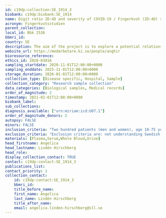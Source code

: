 ```yaml
---
id: c19dp:collection:SE_1914_3
biobank: c19dp:biobank:SE_1914
name: Digit ratio 2D:4D and severity of COVID-19 / Fingerkvot (2D:4D) som markör för testosteronpåverkan under fosterlivet och svårighetsgrad av COVID-19 sjukdom
acronym: Fingerkvotsstudien
parent_collection:
local_id: Bbk 2536
bbmri_id:
country: SE
description: The aim of the project is to explore a potential relationship between the digit ratio 2D:4D, as a marker of prenatal testosterone, and severity of COVID-19 infection in men and women. Secondary aims are to investigate steroid, metabolic and immunological profiles in relation to severity of COVID-19. Furthermore, 2D:4D, steroid, metabolic and immunological profiles will be compared with controls. Data on the digit ratio 2D:4D, fasting serum, plasma, whole blood and urine will be collected from 200 men and women after hospitalization for COVID-19 and 200 sex- and age-matched controls.
website_url: https://medarbetare.ki.se/people/anghir
bioresource_reference:
ethics_id: 2020-03816
sampling_startdate: 2020-11-01T12:00:00+0000
sampling_enddate: 2025-11-01T12:00:00+0000
storage_duration: 2026-01-01T12:00:00+0000
collection_type: [Disease specific, Hospital, Sample]
collection_category: "Research sample collection"
data_categories: [Biological samples, Medical records]
order_of_magnitude: 2
timestamp: 2021-02-01T12:00:00+0000
biobank_label:
sub_collections:
diagnosis_available: ["urn:miriam:icd:U07.1"]
order_of_magnitude_donors: 2
autopsy: FALSE
minors: FALSE
inclusion_criteria: "Two hundred patients (men and women), age 18-75 years, and treated for COVID-19 at the Karolinska University Hospital will be included in the study. They will be asked to participate in the study after recovery from COVID-19 in connection with discharge from the hospital or at a later follow-up visit.  Two hundred healthy control subjects not experienced symptoms of COVID-19, and matched for sex, age and postcode will be recruited from the background population using SPAR (statliga personadressregistret)."
exclusion_criteria: "Exclusion criteria are: not understanding Swedish and not being willing to participate in the study. If they do not wish to participate in the study, it will not affect their further treatment. The study does not interfere with the diagnosis or course of treatment of patients in any way and does not involve any medical risk."
materials: [Plasma,Serum,Whole Blood,Urine]
head_firstname: Angelica
head_lastname: Lindén Hirschberg
head_role:
display_collection_contact: TRUE
contact: c19dp:contact:SE_1914_3
publications_list:
contact_priority: 1
collection_contact:
    id: c19dp:contact:SE_1914_3
    bbmri_id:
    title_before_name:
    first_name: Angelica
    last_name: Lindén Hirschberg
    title_after_name:
    email: angelica.linden-hirschberg@sll.se
---
```

